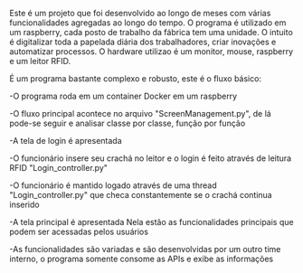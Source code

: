 Este é um projeto que foi desenvolvido ao longo de meses com várias funcionalidades agregadas ao longo do tempo. O programa é utilizado em um raspberry, cada posto de trabalho da fábrica tem uma unidade. O intuito é digitalizar toda a papelada diária dos trabalhadores, criar inovações e automatizar processos. O hardware utilizao é um monitor, mouse, raspberry e um leitor RFID.


É um programa bastante complexo e robusto, este é o fluxo básico:

-O programa roda em um container Docker em um raspberry

-O fluxo principal acontece no arquivo "ScreenManagement.py", de lá pode-se seguir e analisar classe por classe, função por função

-A tela de login é apresentada 

-O funcionário insere seu crachá no leitor e o login é feito através de leitura RFID "Login_controller.py"

-O funcionário é mantido logado através de uma thread "Login_controller.py" que checa constantemente se o crachá continua inserido

-A tela principal é apresentada Nela estão as funcionalidades principais que podem ser acessadas pelos usuários 

-As funcionalidades são variadas e são desenvolvidas por um outro time interno, o programa somente consome as APIs e exibe as informações
